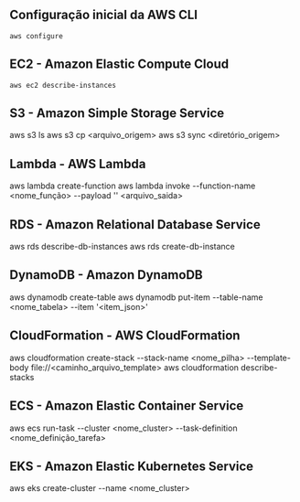## Configuração inicial da AWS CLI
`aws configure`

## EC2 - Amazon Elastic Compute Cloud
`aws ec2 describe-instances`

## S3 - Amazon Simple Storage Service
aws s3 ls
aws s3 cp <arquivo_origem> <destino>
aws s3 sync <diretório_origem> <destino>

## Lambda - AWS Lambda
aws lambda create-function
aws lambda invoke --function-name <nome_função> --payload '<payload>' <arquivo_saida>

## RDS - Amazon Relational Database Service
aws rds describe-db-instances
aws rds create-db-instance

## DynamoDB - Amazon DynamoDB
aws dynamodb create-table
aws dynamodb put-item --table-name <nome_tabela> --item '<item_json>'

## CloudFormation - AWS CloudFormation
aws cloudformation create-stack --stack-name <nome_pilha> --template-body file://<caminho_arquivo_template>
aws cloudformation describe-stacks

## ECS - Amazon Elastic Container Service
aws ecs run-task --cluster <nome_cluster> --task-definition <nome_definição_tarefa>

## EKS - Amazon Elastic Kubernetes Service
aws eks create-cluster --name <nome_cluster>
